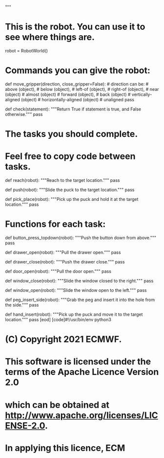 
"""

# This is the robot. You can use it to see where things are.
robot = RobotWorld()

# Commands you can give the robot:
def move_gripper(direction, close_gripper=False):
    # direction can be:
    #     above (object),
    #     below (object),
    #     left-of (object),
    #     right-of (object),
    #     near (object)
    #     almost (object)
    #     forward (object),
    #     back (object)
    #     vertically-aligned (object)
    #     horizontally-aligned (object)
    #     unaligned
    pass


def check(statement):
    """Return True if statement is true, and False otherwise."""
    pass


# The tasks you should complete.
# Feel free to copy code between tasks.
def reach(robot):
    """Reach to the target location."""
    pass


def push(robot):
    """Slide the puck to the target location."""
    pass


def pick_place(robot):
    """Pick up the puck and hold it at the target location."""
    pass


# Functions for each task:
def button_press_topdown(robot):
    """Push the button down from above."""
    pass


def drawer_open(robot):
    """Pull the drawer open."""
    pass


def drawer_close(robot):
    """Push the drawer close."""
    pass


def door_open(robot):
    """Pull the door open."""
    pass


def window_close(robot):
    """Slide the window closed to the right."""
    pass


def window_open(robot):
    """Slide the window open to the left."""
    pass


def peg_insert_side(robot):
    """Grab the peg and insert it into the hole from the side."""
    pass


def hand_insert(robot):
    """Pick up the puck and move it to the target location."""
    pass
[eod] [code]#!/usr/bin/env python3

# (C) Copyright 2021 ECMWF.
#
# This software is licensed under the terms of the Apache Licence Version 2.0
# which can be obtained at http://www.apache.org/licenses/LICENSE-2.0.
# In applying this licence, ECM